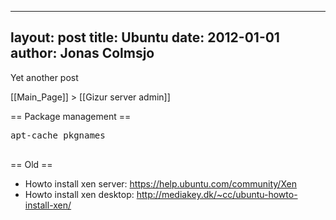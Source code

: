 
---
layout: post
title: Ubuntu
date: 2012-01-01
author: Jonas Colmsjo
---

Yet another post





[[Main_Page]] > [[Gizur server admin]]

== Package management ==
 
<pre>
apt-cache pkgnames

</pre>


== Old ==

* Howto install xen server: https://help.ubuntu.com/community/Xen
* Howto install xen desktop: http://mediakey.dk/~cc/ubuntu-howto-install-xen/
